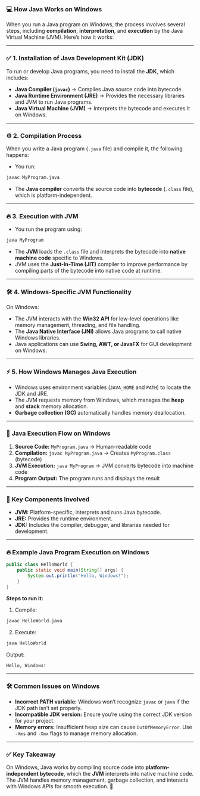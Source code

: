 ### 💻 **How Java Works on Windows**

When you run a Java program on Windows, the process involves several steps, including **compilation**, **interpretation**, and **execution** by the Java Virtual Machine (JVM). Here’s how it works:

---

### ✅ **1. Installation of Java Development Kit (JDK)**  
To run or develop Java programs, you need to install the **JDK**, which includes:
- **Java Compiler (`javac`)** → Compiles Java source code into bytecode.  
- **Java Runtime Environment (JRE)** → Provides the necessary libraries and JVM to run Java programs.  
- **Java Virtual Machine (JVM)** → Interprets the bytecode and executes it on Windows.

---

### ⚙️ **2. Compilation Process**
When you write a Java program (`.java` file) and compile it, the following happens:
- You run:  
```bash
javac MyProgram.java
```
- The **Java compiler** converts the source code into **bytecode** (`.class` file), which is platform-independent.

---

### 🔥 **3. Execution with JVM**
- You run the program using:  
```bash
java MyProgram
```
- The **JVM** loads the `.class` file and interprets the bytecode into **native machine code** specific to Windows.
- JVM uses the **Just-In-Time (JIT)** compiler to improve performance by compiling parts of the bytecode into native code at runtime.

---

### 🛠️ **4. Windows-Specific JVM Functionality**
On Windows:
- The JVM interacts with the **Win32 API** for low-level operations like memory management, threading, and file handling.
- The **Java Native Interface (JNI)** allows Java programs to call native Windows libraries.
- Java applications can use **Swing, AWT, or JavaFX** for GUI development on Windows.

---

### ⚡ **5. How Windows Manages Java Execution**
- Windows uses environment variables (`JAVA_HOME` and `PATH`) to locate the JDK and JRE.
- The JVM requests memory from Windows, which manages the **heap** and **stack** memory allocation.
- **Garbage collection (GC)** automatically handles memory deallocation.

---

### 🔧 **Java Execution Flow on Windows**
1. **Source Code:** `MyProgram.java` → Human-readable code  
2. **Compilation:** `javac MyProgram.java` → Creates `MyProgram.class` (bytecode)  
3. **JVM Execution:** `java MyProgram` → JVM converts bytecode into machine code  
4. **Program Output:** The program runs and displays the result  

---

### 🚀 **Key Components Involved**
- **JVM:** Platform-specific, interprets and runs Java bytecode.  
- **JRE:** Provides the runtime environment.  
- **JDK:** Includes the compiler, debugger, and libraries needed for development.  

---

### 🔥 **Example Java Program Execution on Windows**
```java
public class HelloWorld {
    public static void main(String[] args) {
        System.out.println("Hello, Windows!");
    }
}
```
**Steps to run it:**
1. Compile:  
```bash
javac HelloWorld.java
```
2. Execute:  
```bash
java HelloWorld
```
Output:  
```
Hello, Windows!
```

---

### 🛠️ **Common Issues on Windows**
- **Incorrect PATH variable:** Windows won’t recognize `javac` or `java` if the JDK path isn’t set properly.  
- **Incompatible JDK version:** Ensure you’re using the correct JDK version for your project.  
- **Memory errors:** Insufficient heap size can cause `OutOfMemoryError`. Use `-Xms` and `-Xmx` flags to manage memory allocation.

---

### ✅ **Key Takeaway**
On Windows, Java works by compiling source code into **platform-independent bytecode**, which the **JVM** interprets into native machine code. The JVM handles memory management, garbage collection, and interacts with Windows APIs for smooth execution. 🚀